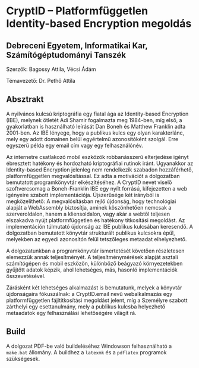 # CryptID – Platformfüggetlen Identity-based Encryption megoldás

## Debreceni Egyetem, Informatikai Kar, Számítógéptudományi Tanszék

Szerzők: Bagossy Attila, Vécsi Ádám

Témavezető: Dr. Pethő Attila

## Absztrakt

A nyilvános kulcsú kriptográfia egy fiatal ága az Identity-based Encryption (IBE), melynek ötletét Adi Shamir fogalmazta meg 1984-ben, míg első, a gyakorlatban is használható leírását Dan Boneh és Matthew Franklin adta 2001-ben. Az IBE lényege, hogy a publikus kulcs egy olyan karakterlánc, mely egy adott domainen belül egyértelmű azonosítóként szolgál. Erre egyszerű példa egy email cím vagy egy felhasználónév.

Az internetre csatlakozó mobil eszközök robbanásszerű elterjedése igényt ébresztett hatékony és hordozható kriptográfiai rutinok iránt. Ugyanakkor az Identity-based Encryption jelenleg nem rendelkezik szabadon hozzáférhető, platformfüggetlen megvalósítással. Ez adta a motivációt a dolgozatban bemutatott programkönyvtár elkészítéséhez. A CryptID nevet viselő szoftvercsomag a Boneh-Franklin IBE egy nyílt forrású, kifejezetten a web igényeire szabott implementációja. Újszerűsége két irányból is megközelíthető: A megvalósításban rejlő újdonság, hogy technológiai alapját a WebAssembly biztosítja, aminek köszönhetően nemcsak a szerveroldalon, hanem a kliensoldalon, vagy akár a webtől teljesen elszakadva nyújt platformfüggetlen és hatékony titkosítási megoldást. Az implementáción túlmutató újdonság az IBE publikus kulcsában keresendő. A dolgozatban bemutatott könyvtár strukturált publikus kulcsokra épül, melyekben az egyedi azonosítón felül tetszőleges metaadat elhelyezhető.

A dolgozatunkban a programkönyvtár ismertetését követően részletesen elemezzük annak teljesítményét. A teljesítménymérések alapját asztali számítógépen és mobil eszközön, különböző beágyazó környezetekben gyűjtött adatok képzik, ahol lehetséges, más, hasonló implementációk összevetésével.

Zárásként két lehetséges alkalmazást is bemutatunk, melyek a könyvtár újdonságaira fókuszálnak: a CryptID.email nevű webalkalmazás egy platformfüggetlen fájltitkosítási megoldást jelent, míg a Személyre szabott zárthelyi egy esettanulmány, mely a publikus kulcsba helyezhető metaadatok egy felhasználási lehetőségére világít rá.

## Build

A dolgozat PDF-be való buildeléséhez Windowson felhasználható a `make.bat` állomány. A buildhez a `latexmk` és a `pdflatex` programok szükségesek.
